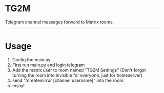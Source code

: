 # TG2M

Telegram channel messages forward to Matrix rooms.

----

# Usage

1. Config the main.py
2. First run main.py and login telegram
3. Add the matrix user to room named "TG2M Settings" (Don't forgot turning the room into invisible for everyone, just for homeserver)
4. send "/createmirror [channel username]" into the room.
5. enjoy!
